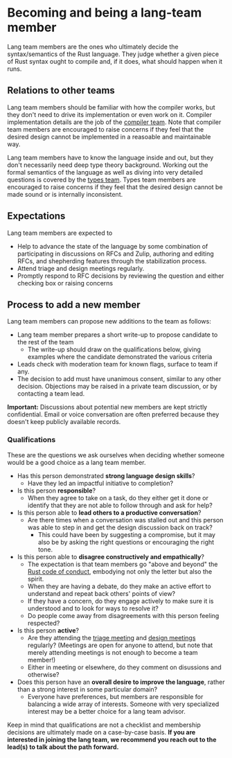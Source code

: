 # Becoming and being a lang-team member

Lang team members are the ones who ultimately decide the syntax/semantics of the Rust language. They judge whether a given piece of Rust syntax ought to compile and, if it does, what should happen when it runs.

## Relations to other teams

Lang team members should be familiar with how the compiler works, but they don't need to drive its implementation or even work on it. Compiler implementation details are the job of the [compiler team]. Note that compiler team members are encouraged to raise concerns if they feel that the desired design cannot be implemented in a reasoable and maintainable way.

[compiler team]: https://rust-lang.github.io/compiler-team/

Lang team members have to know the language inside and out, but they don't necessarily need deep type theory background. Working out the formal semantics of the language as well as diving into very detailed questions is covered by the [types team]. Types team members are encouraged to raise concerns if they feel that the desired design cannot be made sound or is internally inconsistent.

[types team]: https://rust-lang.github.io/types-team/

## Expectations

Lang team members are expected to

* Help to advance the state of the language by some combination of participating in discussions on RFCs and Zulip, authoring and editing RFCs, and shepherding features through the stabilization process.
* Attend triage and design meetings regularly.
* Promptly respond to RFC decisions by reviewing the question and either checking box or raising concerns

## Process to add a new member

Lang team members can propose new additions to the team as follows:

* Lang team member prepares a short write-up to propose candidate to the rest of the team
    * The write-up should draw on the qualifications below, giving examples where the candidate demonstrated the various criteria
* Leads check with moderation team for known flags, surface to team if any.
* The decision to add must have unanimous consent, similar to any other decision. Objections may be raised in a private team discussion, or by contacting a team lead.

**Important:** Discussions about potential new members are kept strictly confidential. Email or voice conversation are often preferred because they doesn't keep publicly available records.

### Qualifications

These are the questions we ask ourselves when deciding whether someone would be a good choice as a lang team member.

* Has this person demonstrated **strong language design skills**?
    * Have they led an impactful initiative to completion?
* Is this person **responsible**?
    * When they agree to take on a task, do they either get it done or identify that they are not able to follow through and ask for help?
* Is this person able to **lead others to a productive conversation**?
    * Are there times when a conversation was stalled out and this person was able to step in and get the design discussion back on track?
        * This could have been by suggesting a compromise, but it may also be by asking the right questions or encouraging the right tone.
* Is this person able to **disagree constructively and empathically**?
    * The expectation is that team members go "above and beyond" the [Rust code of conduct](https://www.rust-lang.org/policies/code-of-conduct), embodying not only the letter but also the spirit.
    * When they are having a debate, do they make an active effort to understand and repeat back others' points of view?
    * If they have a concern, do they engage actively to make sure it is understood and to look for ways to resolve it?
    * Do people come away from disagreements with this person feeling respected?
* Is this person **active**?
    * Are they attending the [triage meeting](./meetings/triage.md) and [design meetings](./meetings/triage.md) regularly? (Meetings are open for anyone to attend, but note that merely attending meetings is not enough to become a team member!)
    * Either in meeting or elsewhere, do they comment on disussions and otherwise?
* Does this person have an **overall desire to improve the language**, rather than a strong interest in some particular domain?
    * Everyone have preferences, but members are responsible for balancing a wide array of interests. Someone with very specialized interest may be a better choice for a lang team advisor.

Keep in mind that qualifications are not a checklist and membership decisions are ultimately made on a case-by-case basis. **If you are interested in joining the lang team, we recommend you reach out to the lead(s) to talk about the path forward.**
